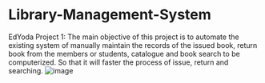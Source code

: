 # Library-Management-System
EdYoda Project 1:
The main objective of this project is to automate the existing system of manually maintain the records of the issued book, return book from the members or students, catalogue and book search to be computerized. So that it will faster the process of issue, return and searching.
![image](https://user-images.githubusercontent.com/66019753/109724619-dcf18b80-7bd5-11eb-85d2-525efa238fcf.png)

